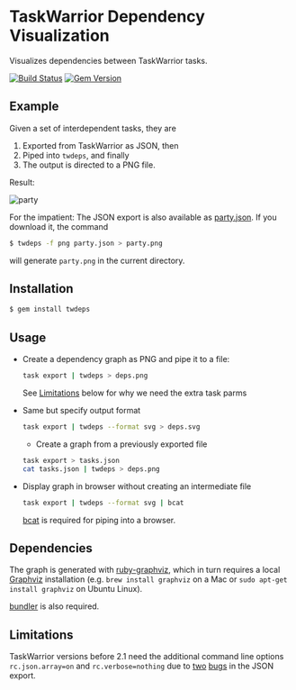 # TaskWarrior Dependency Visualization

Visualizes dependencies between TaskWarrior tasks.

[![Build Status](https://secure.travis-ci.org/nerab/twdeps.png?branch=master)](http://travis-ci.org/nerab/twdeps)
[![Gem Version](https://badge.fury.io/rb/twdeps.png)](http://badge.fury.io/rb/twdeps)

## Example

Given a set of interdependent tasks, they are

1. Exported from TaskWarrior as JSON, then
1. Piped into `twdeps`, and finally
1. The output is directed to a PNG file.

Result:

![party](https://raw.github.com/nerab/twdeps/master/examples/party.png)

For the impatient: The JSON export is also available as [party.json](https://raw.github.com/nerab/twdeps/master/test/fixtures/party.json). If you download it, the command

```bash
$ twdeps -f png party.json > party.png
```

will generate `party.png` in the current directory.

## Installation

```bash
$ gem install twdeps
```

## Usage

* Create a dependency graph as PNG and pipe it to a file:

  ```bash
  task export | twdeps > deps.png
  ```

  See [Limitations](Limitations) below for why we need the extra task parms

* Same but specify output format

  ```bash
  task export | twdeps --format svg > deps.svg
  ```

  * Create a graph from a previously exported file

  ```bash
  task export > tasks.json
  cat tasks.json | twdeps > deps.png
  ```

* Display graph in browser without creating an intermediate file

  ```bash
  task export | twdeps --format svg | bcat
  ```

  [bcat](http://rtomayko.github.com/bcat/) is required for piping into a browser.

## Dependencies

The graph is generated with [ruby-graphviz](https://github.com/glejeune/Ruby-Graphviz), which in turn requires a local [Graphviz](http://graphviz.org/) installation (e.g. `brew install graphviz` on a Mac or `sudo apt-get install graphviz` on Ubuntu Linux).


[bundler](http://bundler.io/) is also required.

## Limitations

TaskWarrior versions before 2.1 need the additional command line options `rc.json.array=on` and `rc.verbose=nothing` due to [two](http://taskwarrior.org/issues/1017) [bugs](http://taskwarrior.org/issues/1013) in the JSON export.
